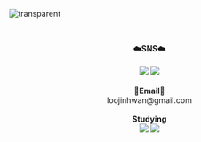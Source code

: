 ![transparent](https://capsule-render.vercel.app/api?type=transparent&fontColor=703ee5&text=jh010131's%20GitHub%20&height=150&fontSize=60&desc=Welcome!&descAlignY=75&descAlign=60)

<br>

<p align="center">
  <Strong>☁️SNS☁️</Strong><br><br>
    <a href="https://www.instagram.com/hin_jwan" target="_blank"><img src="https://img.shields.io/badge/hin_jwan-E4405F?style=flat-square&logo=Instagram&logoColor=white&link=https://www.instagram.com/hin_jwan"/></a>
    <a href="https://hits.seeyoufarm.com"><img src="https://hits.seeyoufarm.com/api/count/incr/badge.svg?url=https%3A%2F%2Fgithub.com%2Fjh010131&count_bg=%233D46C8&title_bg=%23131841&icon=github.svg&icon_color=%23FFFFFF&title=Hits&edge_flat=false"/></a>
    <br><br>
  <Strong>📧Email📧</Strong><br>loojinhwan@gmail.com
  <br><br>
  <Strong>Studying</Strong><br>
    <img src="https://img.shields.io/badge/HTML-E34F26?style=flat-square&logo=HTML5&logoColor=white"/>
    <img src="https://img.shields.io/badge/C Language-A8B9CC?style=flat-square&logo=C&logoColor=white"/>
</p>

